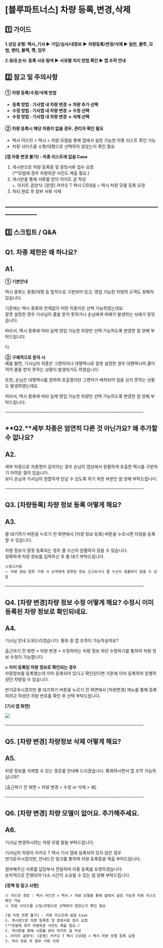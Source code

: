 # [블루파트너스] 차량 등록,변경,삭제

**1️⃣ 가이드**
-----------

**1.상담 유형: 택시\_기사 ▶ 가입/심사/내정보** **▶** **차량등록/변경/삭제 ▶ 일반, 블루, 모범, 벤티, 블랙, 펫, 업무**

**2.응대 순서: 등록 사유 탐색 ▶** **사유별 처리 방법 확인 ▶ 앱 조작 안내**

**2️⃣ 참고 및 주의사항**
-----------------

#### **① 차량 등록/수정/삭제 방법**

* **등록 방법 : 기사앱 내 차량 변경 → 차량 추가 선택**
* **수정 방법 : 기사앱 내 차량 변경 → 수정 선택**
* **수정 방법 : 기사앱 내 차량 변경 → 삭제 선택**

#### **② 차량 등록시 해당 차종이 없을 경우, 관리자 확인 필요**

* 택시 어드민 > 택시 > 차량 모델을 통해 앱에서 설정 가능한 차종 리스트 확인 가능
* 차량 사이즈를 소형/대형으로 선택하지 않았는지 확인 필요

**[앱 차종 변경 불가] - 차종 리스트에 없음 Case**  
1. 게시판으로 차량 등록증 및 증빙서류 접수 요청  
(\*\*모범에 경우 차량외관 사진도 제출 필요.)  
2. 게시판을 통해 서류를 받아 아지트 글 작성  
ㄴ 아지트 글양식: [운영] 카카오 T 택시 CS대응 > 택시 차량 모델 등록 요청  
3. 처리 완료 후 첨부 서류 삭제

**―****―****―****―****―****―****―****―****―****―****―****―****―****―****―****―****―****―****―****―****―****―****―****―****―****―****―****―****―**
-------------------------------------------------------------------------------------------------------------------------------------------------

**3️⃣ 스크립트 / Q&A**
------------------

**Q1.** **차종 제한은 왜 하나요?**
-------------------------

**A1.**
-------

**① 기본안내**

택시 종류는 중형/대형 등 법적으로 구분되어 있고, 영업 가능한 차량의 규격도 정해져 있습니다.

기존에는 택시 종류와 관계없이 어떤 차종이든 선택 가능하였는데요.   
잘못 설정한 경우 기사님이 콜을 받지 못하거나 손님에게 피해가 발생하는 사례가 잦았습니다.

따라서, 택시 종류에 따라 실제 영업 가능한 차량만 선택 가능하도록 변경한 점 양해 부탁드립니다.

다.

**② 구체적으로 문의 시**  
예를 들면, 기사님의 차종은 그랜저이나 대형택시로 잘못 설정한 경우 대형택시의 콜이 적어 콜을 받지 못하는 상황이 발생되기도 하였습니다.

또한, 손님은 대형택시를 원하여 호출했지만 그랜저가 배차되어 짐을 싣지 못하는 상황도 발생하였는데요.

따라서, 택시 종류에 따라 실제 영업 가능한 차량만 선택 가능하도록 변경한 점 양해 부탁드립니다.

──────────────────────────────────────────────

**Q2.****세부 차종은 엄연히 다른 것 아닌가요? 왜 추가할 수 없나요?**
---------------------------------------------

**A2.**
-------

세부 차종으로 차종명이 길어지는 경우 손님이 앱상에서 원활하게 호출한 택시를 구분하기 어려운 점이 있습니다.   
보다 손님과 기사님이 원할하게 만날 수 있도록 하기 위한 부분인 점 양해 부탁드립니다.

──────────────────────────────────────────────

**Q3. [차량등록] 차량 정보 등록 어떻게 해요?**
-------------------------------

**A3.**
-------

콜 대기하기 버튼을 누르기 전 화면에서 [차량 정보 등록] 버튼을 누르시면 차량을 등록할 수 있습니다.

차량 정보가 잘못 등록되는 경우 콜 수신이 원활하지 않을 수 있습니다.  
정확하게 차량 정보를 입력하신 후 콜 대기 부탁드립니다.

```
※참고사항   
ㄴ 차량 정보 잘못 기재 시 승객에게 잘못된 정보 신고되거나 콜 수신이 원활하지 않을 수 있음
```

──────────────────────────────────────────────

**Q4. [차량 변경]차량 정보 수정 어떻게 해요?** **수정시 이미 등록된 차량 정보로 확인되네요.**
------------------------------------------------------------

**A4.**
-------

기사님 안내 도와드리겠습니다. 통화 중 앱 조작이 가능하실까요?

출근하기 전 화면 > 차량 변경 > 수정하려는 차량 정보 하단 수정하기를 통하여 차량 정보 수정이 가능합니다.

**> 이미 등록된 차량 정보로 확인되는 경우**  
차량정보를 등록했는데 이미 등록되어 있다고 확인된다면 기존에 이미 등록하여 운행하셨던 차량일 수 있습니다.

번거로우시겠지만 콜 대기하기 버튼을 누르기 전 화면에서 [차량변경] 메뉴를 통해 등록하려고 하셨던 차량 번호를 확인 후 선택 부탁드립니다.

**[기사 앱 화면]**

![](https://kakaomobilitysupport.zendesk.com/hc/article_attachments/30220921763097)

──────────────────────────────────────────────

**Q5. [차량 변경] 차량정보 삭제 어떻게 해요?**
-------------------------------

**A5.**
-------

차량 정보를 삭제할 수 있는 경로를 안내해 드리겠습니다. 통화하시면서 앱 조작 가능하십니까?

[출근하기 전 화면 > 차량 변경 > 수정 or 삭제 > 예]

──────────────────────────────────────────────

**Q6. [차량 변경] 차량 모델이 없어요. 추가해주세요.**
-----------------------------------

**A6.**
-------

기사님 변경하시려는 차량 모델 말씀 부탁드립니다.

기사님의 차량이 카카오 T 택시 기사 앱에 등록되어 있지 않은 경우   
번거로우시겠지만, 안내드린 링크를 통하여 차량 등록증을 제출 부탁드립니다.

첨부해주신 서류를 담당부서 전달하여 차종 등록을 요청하겠습니다.   
순차적으로 진행되어 다소 시간이 소요될 수 있는 점 양해 부탁드립니다.

**[정책 및 참고 사항]**

```
※ 어드민 경로 : 택시 어드민 > 택시 > 차량 모델을 통해 앱에서 설정 가능한 차종 리스트 확인 가능  
※ 차량 사이즈를 소형/대형으로 선택하지 않았는지 확인 필요  
  
[앱 차종 변경 불가] - 차종 리스트에 없음 Case  
1. 게시판으로 차량 등록증 및 증빙서류 접수 요청  
(**모범에 경우 차량외관 사진도 제출 필요.)  
2. 게시판을 통해 서류를 받아 아지트 글 작성  
ㄴ 아지트 글양식: [운영] 카카오 T 택시 CS대응 > 택시 차량 모델 등록 요청  
3. 처리 완료 후 첨부 서류 삭제
```